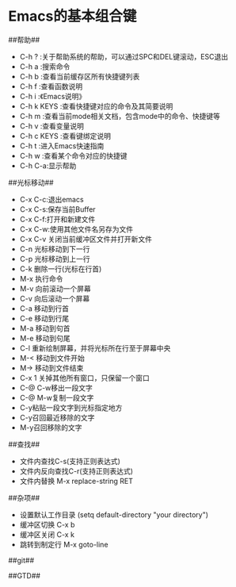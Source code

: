# Emacs的基本组合键 #
##帮助##
* C-h ?  :关于帮助系统的帮助，可以通过SPC和DEL键滚动，ESC退出
* C-h a  :搜索命令
* C-h b  :查看当前缓存区所有快捷键列表 
* C-h f  :查看函数说明
* C-h i  :《Emacs说明》
* C-h k KEYS :查看快捷键对应的命令及其简要说明
* C-h m  :查看当前mode相关文档，包含mode中的命令、快捷键等
* C-h v  :查看变量说明
* C-h c KEYS :查看键绑定说明
* C-h t  :进入Emacs快速指南
* C-h w  :查看某个命令对应的快捷键
* C-h C-a:显示帮助

##光标移动##
* C-x C-c:退出emacs
* C-x C-s:保存当前Buffer
* C-x C-f:打开和新建文件
* C-x C-w:使用其他文件名另存为文件
* C-x C-v 关闭当前缓冲区文件并打开新文件
* C-n 光标移动到下一行
* C-p 光标移动到上一行
* C-k 删除一行(光标在行首)
* M-x 执行命令
* M-v 向前滚动一个屏幕
* C-v 向后滚动一个屏幕
* C-a 移动到行首
* C-e 移动到行尾
* M-a 移动到句首
* M-e 移动到句尾
* C-l 重新绘制屏幕，并将光标所在行至于屏幕中央
* M-< 移动到文件开始
* M-> 移动到文件结束
* C-x 1 关掉其他所有窗口，只保留一个窗口
* C-@ C-w移出一段文字
* C-@ M-w复制一段文字
* C-y粘贴一段文字到光标指定地方
* C-y召回最近移除的文字
* M-y召回移除的文字

##查找##
* 文件内查找C-s(支持正则表达式)
* 文件内反向查找C-r(支持正则表达式)
* 文件内替换 M-x replace-string RET

##杂项##
* 设置默认工作目录 (setq default-directory "your directory")
* 缓冲区切换 C-x b
* 缓冲区关闭 C-x k
* 跳转到制定行 M-x goto-line

##git##

##GTD##
